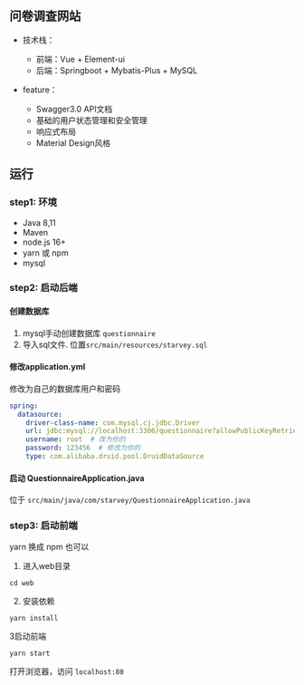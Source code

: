 ## 问卷调查网站

- 技术栈：
  - 前端：Vue + Element-ui
  - 后端：Springboot + Mybatis-Plus + MySQL

- feature：
  - Swagger3.0 API文档 
  - 基础的用户状态管理和安全管理
  - 响应式布局
  - Material Design风格

## 运行

### step1: 环境

- Java 8,11 
- Maven
- node.js 16+
- yarn 或 npm
- mysql
### step2: 启动后端

#### 创建数据库

1. mysql手动创建数据库 `questionnaire`
2. 导入sql文件.  位置`src/main/resources/starvey.sql`

#### 修改application.yml

修改为自己的数据库用户和密码

```yml
spring:
  datasource:
    driver-class-name: com.mysql.cj.jdbc.Driver
    url: jdbc:mysql://localhost:3306/questionnaire?allowPublicKeyRetrieval=true&useUnicode=true&useSSL=false&characterEncoding=utf8&serverTimezone=Asia/Shanghai
    username: root  # 改为你的
    password: 123456  # 修改为你的
    type: com.alibaba.druid.pool.DruidDataSource
```

#### 启动 QuestionnaireApplication.java
位于 `src/main/java/com/starvey/QuestionnaireApplication.java`

### step3: 启动前端
yarn 换成 npm 也可以
1. 进入web目录

```shell
cd web
```

2. 安装依赖

```shell
yarn install 
```

3启动前端 

```shell
yarn start
```

打开浏览器，访问 `localhost:80`

